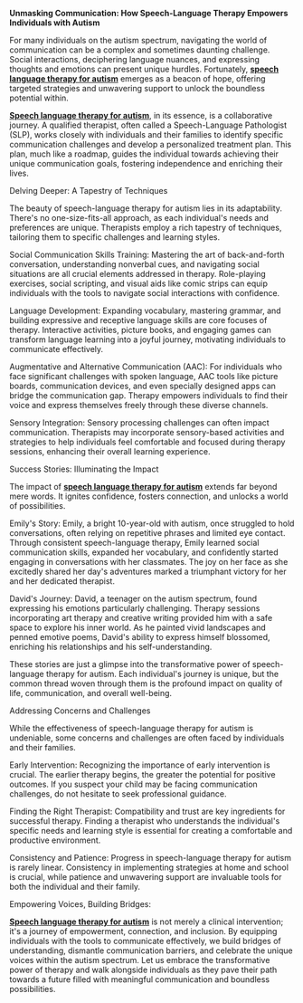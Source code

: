 **Unmasking Communication: How Speech-Language Therapy Empowers Individuals with Autism**

For many individuals on the autism spectrum, navigating the world of communication can be a complex and sometimes daunting challenge. Social interactions, deciphering language nuances, and expressing thoughts and emotions can present unique hurdles. Fortunately, **[speech language therapy for autism](https://www.butterflylearnings.com/)** emerges as a beacon of hope, offering targeted strategies and unwavering support to unlock the boundless potential within.

**[Speech language therapy for autism](https://www.butterflylearnings.com/speech-therapy)**, in its essence, is a collaborative journey. A qualified therapist, often called a Speech-Language Pathologist (SLP), works closely with individuals and their families to identify specific communication challenges and develop a personalized treatment plan. This plan, much like a roadmap, guides the individual towards achieving their unique communication goals, fostering independence and enriching their lives.

Delving Deeper: A Tapestry of Techniques

The beauty of speech-language therapy for autism lies in its adaptability. There's no one-size-fits-all approach, as each individual's needs and preferences are unique. Therapists employ a rich tapestry of techniques, tailoring them to specific challenges and learning styles.

Social Communication Skills Training: Mastering the art of back-and-forth conversation, understanding nonverbal cues, and navigating social situations are all crucial elements addressed in therapy. Role-playing exercises, social scripting, and visual aids like comic strips can equip individuals with the tools to navigate social interactions with confidence.

Language Development: Expanding vocabulary, mastering grammar, and building expressive and receptive language skills are core focuses of therapy. Interactive activities, picture books, and engaging games can transform language learning into a joyful journey, motivating individuals to communicate effectively.

Augmentative and Alternative Communication (AAC): For individuals who face significant challenges with spoken language, AAC tools like picture boards, communication devices, and even specially designed apps can bridge the communication gap. Therapy empowers individuals to find their voice and express themselves freely through these diverse channels.

Sensory Integration: Sensory processing challenges can often impact communication. Therapists may incorporate sensory-based activities and strategies to help individuals feel comfortable and focused during therapy sessions, enhancing their overall learning experience.

Success Stories: Illuminating the Impact

The impact of **[speech language therapy for autism](https://www.butterflylearnings.com/)** extends far beyond mere words. It ignites confidence, fosters connection, and unlocks a world of possibilities.

Emily's Story: Emily, a bright 10-year-old with autism, once struggled to hold conversations, often relying on repetitive phrases and limited eye contact. Through consistent speech-language therapy, Emily learned social communication skills, expanded her vocabulary, and confidently started engaging in conversations with her classmates. The joy on her face as she excitedly shared her day's adventures marked a triumphant victory for her and her dedicated therapist.

David's Journey: David, a teenager on the autism spectrum, found expressing his emotions particularly challenging. Therapy sessions incorporating art therapy and creative writing provided him with a safe space to explore his inner world. As he painted vivid landscapes and penned emotive poems, David's ability to express himself blossomed, enriching his relationships and his self-understanding.

These stories are just a glimpse into the transformative power of speech-language therapy for autism. Each individual's journey is unique, but the common thread woven through them is the profound impact on quality of life, communication, and overall well-being.

Addressing Concerns and Challenges

While the effectiveness of speech-language therapy for autism is undeniable, some concerns and challenges are often faced by individuals and their families.

Early Intervention: Recognizing the importance of early intervention is crucial. The earlier therapy begins, the greater the potential for positive outcomes. If you suspect your child may be facing communication challenges, do not hesitate to seek professional guidance.

Finding the Right Therapist: Compatibility and trust are key ingredients for successful therapy. Finding a therapist who understands the individual's specific needs and learning style is essential for creating a comfortable and productive environment.

Consistency and Patience: Progress in speech-language therapy for autism is rarely linear. Consistency in implementing strategies at home and school is crucial, while patience and unwavering support are invaluable tools for both the individual and their family.

Empowering Voices, Building Bridges:

**[Speech language therapy for autism](https://www.butterflylearnings.com/speech-therapy)** is not merely a clinical intervention; it's a journey of empowerment, connection, and inclusion. By equipping individuals with the tools to communicate effectively, we build bridges of understanding, dismantle communication barriers, and celebrate the unique voices within the autism spectrum. Let us embrace the transformative power of therapy and walk alongside individuals as they pave their path towards a future filled with meaningful communication and boundless possibilities.
